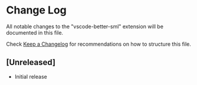 # Change Log

All notable changes to the "vscode-better-sml" extension will be documented in this file.

Check [Keep a Changelog](http://keepachangelog.com/) for recommendations on how to structure this file.

## [Unreleased]

- Initial release